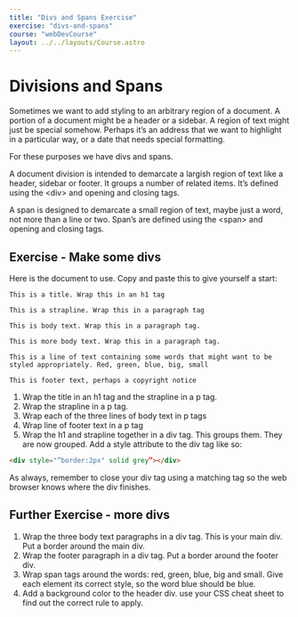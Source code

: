 ```yaml
---
title: "Divs and Spans Exercise"
exercise: "divs-and-spans"
course: "webDevCourse"
layout: ../../layouts/Course.astro
---
```


# Divisions and Spans

Sometimes we want to add styling to an arbitrary region of a document. A portion of a document might be a header or a sidebar. A region of text might just be special somehow. Perhaps it’s an address that we want to highlight in a particular way, or a date that needs special formatting.

For these purposes we have divs and spans.

A document division is intended to demarcate a largish region of text like a header, sidebar or footer. It groups a number of related items. It’s defined using the \<div> and </div> opening and closing tags.

A span is designed to demarcate a small region of text, maybe just a word, not more than a line or two. Span’s are defined using the \<span> and </span> opening and closing tags.

## Exercise - Make some divs

Here is the document to use. Copy and paste this to give yourself a start:

```text
This is a title. Wrap this in an h1 tag

This is a strapline. Wrap this in a paragraph tag

This is body text. Wrap this in a paragraph tag.

This is more body text. Wrap this in a paragraph tag.

This is a line of text containing some words that might want to be styled appropriately. Red, green, blue, big, small

This is footer text, perhaps a copyright notice
```

1. Wrap the title in an h1 tag and the strapline in a p tag.
2. Wrap the strapline in a p tag.
3. Wrap each of the three lines of body text in p tags
4. Wrap line of footer text in a p tag
5. Wrap the h1 and strapline together in a div tag. This groups them. They are now grouped. Add a style attribute to the div tag like so:

```html
<div style="”border:2px" solid grey”></div>
```

As always, remember to close your div tag using a matching </div> tag so the web browser knows where the div finishes.

## Further Exercise - more divs

1. Wrap the three body text paragraphs in a div tag. This is your main div. Put a border around the main div.
2. Wrap the footer paragraph in a div tag. Put a border around the footer div.
3. Wrap span tags around the words: red, green, blue, big and small. Give each element its correct style, so the word blue should be blue.
4. Add a background color to the header div. use your CSS cheat sheet to find out the correct rule to apply.
